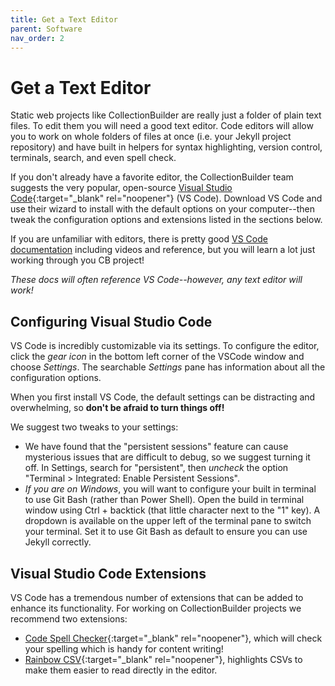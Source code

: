 ```yaml
---
title: Get a Text Editor
parent: Software
nav_order: 2
---
```


# Get a Text Editor

Static web projects like CollectionBuilder are really just a folder of plain text files.
To edit them you will need a good text editor.
Code editors will allow you to work on whole folders of files at once (i.e. your Jekyll project repository) and have built in helpers for syntax highlighting, version control, terminals, search, and even spell check.

If you don't already have a favorite editor, the CollectionBuilder team suggests the very popular, open-source [Visual Studio Code](https://code.visualstudio.com/){:target="_blank" rel="noopener"} (VS Code).
Download VS Code and use their wizard to install with the default options on your computer--then tweak the configuration options and extensions listed in the sections below.

If you are unfamiliar with editors, there is pretty good [VS Code documentation](https://code.visualstudio.com/docs) including videos and reference, but you will learn a lot just working through you CB project!

*These docs will often reference VS Code--however, any text editor will work!*

## Configuring Visual Studio Code

VS Code is incredibly customizable via its settings. 
To configure the editor, click the *gear icon* in the bottom left corner of the VSCode window and choose *Settings*.
The searchable *Settings* pane has information about all the configuration options.

When you first install VS Code, the default settings can be distracting and overwhelming, so **don't be afraid to turn things off!**

We suggest two tweaks to your settings:

- We have found that the "persistent sessions" feature can cause mysterious issues that are difficult to debug, so we suggest turning it off. In Settings, search for "persistent", then *uncheck* the option "Terminal > Integrated: Enable Persistent Sessions".
- *If you are on Windows*, you will want to configure your built in terminal to use Git Bash (rather than Power Shell). Open the build in terminal window using Ctrl + backtick (that little character next to the "1" key). A dropdown is available on the upper left of the terminal pane to switch your terminal. Set it to use Git Bash as default to ensure you can use Jekyll correctly.

## Visual Studio Code Extensions 

VS Code has a tremendous number of extensions that can be added to enhance its functionality. 
For working on CollectionBuilder projects we recommend two extensions:

- [Code Spell Checker](https://marketplace.visualstudio.com/items?itemName=streetsidesoftware.code-spell-checker){:target="_blank" rel="noopener"}, which will check your spelling which is handy for content writing!
- [Rainbow CSV](https://marketplace.visualstudio.com/items?itemName=mechatroner.rainbow-csv){:target="_blank" rel="noopener"}, highlights CSVs to make them easier to read directly in the editor.
